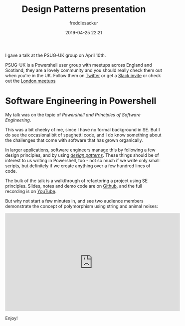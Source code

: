 ﻿---
layout: post
title: Design Patterns presentation
date: 2019-04-25 22:21
author: freddiesackur
comments: true
tags: [Uncategorized]
---

I gave a talk at the PSUG-UK group on April 10th.

PSUG-UK is a Powershell user group with meetups across England and Scotland, they are a lovely community and you should really check them out when you're in the UK. Follow them on [Twitter](https://twitter.com/getpsuguk) or get a [Slack invite](https://slofile.com/slack/get-psuguk) or check out the [London meetups](https://www.meetup.com/PowerShell-London-UK/)

# Software Engineering in Powershell

My talk was on the topic of _Powershell and Principles of Software Engineering_.

This was a bit cheeky of me, since I have no formal background in SE. But I do see the occasional bit of spaghetti code, and I do know something about the challenges that come with software that has grown organically.

In larger applications, software engineers manage this by following a few design principles, and by using _[design patterns](https://en.wikipedia.org/wiki/Software_design_pattern)_. These things should be of interest to us writing in Powershell, too - not so much if we write only small scripts, but definitely if we create anything over a few hundred lines of code.

The bulk of the talk is a walkthrough of refactoring a project using SE principles. Slides, notes and demo code are on [Github](https://github.com/fsackur/Powershell-and-SE), and the full recording is on [YouTube](https://www.youtube.com/watch?v=cxodkBKu3lo&t=10m15s).

But why not start a few minutes in, and see two audience members demonstrate the concept of polymorphism using string and animal noises:
<iframe width="560" height="315" src="https://www.youtube.com/embed/cxodkBKu3lo?start=615" frameborder="0" allow="encrypted-media" allowfullscreen></iframe>

Enjoy!
